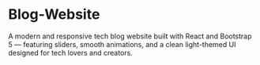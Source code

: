 # Blog-Website
A modern and responsive tech blog website built with React and Bootstrap 5 — featuring sliders, smooth animations, and a clean light-themed UI designed for tech lovers and creators.
